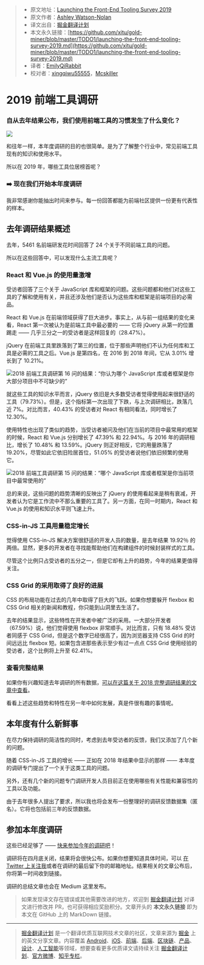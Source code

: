 > * 原文地址：[Launching the Front-End Tooling Survey 2019](https://medium.freecodecamp.org/launching-the-front-end-tooling-survey-2019-4cb2b72f0b42)
> * 原文作者：[Ashley Watson-Nolan](https://medium.com/@ashnolan_)
> * 译文出自：[掘金翻译计划](https://github.com/xitu/gold-miner)
> * 本文永久链接：[https://github.com/xitu/gold-miner/blob/master/TODO1/launching-the-front-end-tooling-survey-2019.md](https://github.com/xitu/gold-miner/blob/master/TODO1/launching-the-front-end-tooling-survey-2019.md)
> * 译者：[EmilyQiRabbit](https://github.com/EmilyQiRabbit)
> * 校对者：[xingqiwu55555](https://github.com/xingqiwu55555)，[Mcskiller](https://github.com/Mcskiller)

# 2019 前端工具调研

### 自从去年结果公布，我们使用前端工具的习惯发生了什么变化？

![](https://cdn-images-1.medium.com/max/2200/1*9JIIVk5ErlXzjy1Qu1G0eQ.png)

和往年一样，本年度调研的目的也很简单。是为了了解整个行业中，常见前端工具现有的知识和使用水平。

所以在 2019 年，哪些工具位居榜首呢？

### ➡️ 现在我们开始本年度调研

我非常感谢你能抽出时间来参与。每一份回答都能为前端社区提供一份更有代表性的样本。

## 去年调研结果概述

去年，5461 名前端研发花时间回答了 24 个关于不同前端工具的问题。

所以在这些回答中，可以发现什么主流工具呢？

### React 和 Vue.js 的使用量激增

受访者回答了三个关于 JavaScript 库和框架的问题。这些问题都和他们对这些工具的了解和使用有关，并且还涉及他们是否认为这些库和框架是前端项目的必需品。

React 和 Vue.js 在前端领域获得了巨大进步。事实上，从与前一组结果的变化来看，React 第一次被认为是前端工具中最必要的 —— 它将 jQuery 从第一的位置踢走 —— 几乎三分之一的受访者是这样回复的（28.47%）。

jQuery 在前端工具里跌落到了第三的位置，位于那些声明他们不认为任何库和工具是必需的工具之后。Vue.js 是第四名，在 2016 到 2018 年间，它从 3.01% 增长到了 10.21%。

![2018 前端工具调研第 16 问的结果：“你认为哪个 JavaScript 库或者框架是你大部分项目中不可缺少的”](https://cdn-images-1.medium.com/max/2400/1*0ITTXeaXH1eRwvDy0eHZpg.jpeg)

就这些工具的知识水平而言，jQuery 依旧是大多数受访者觉得使用起来很舒适的工具（79.73%）。但是，这个指标第一次出现了下跌，与上次调研相比，跌落几近 7%。对比而言，40.43% 的受访者对 React 有相同看法，同时增长了 12.30%。

使用特性也出现了类似的趋势，当受访者被问及他们在当前的项目中最常用的框架的时候，React 和 Vue.js 分别增长了 47.39% 和 22.94%。与 2016 年的调研相比，增长了 10.48% 和 13.59%。jQuery 则正好相反，它的用量跌落了 19.20%，尽管如此它依旧险居首位，51.05% 的受访者说他们依旧频繁的使用它。

![2018 前端工具调研第 15 问的结果：“哪个 JavaScript 库或者框架是你当前项目中最常使用的”](https://cdn-images-1.medium.com/max/2400/1*AqnEnEJsUQvA2DDvqobFIg.jpeg)

总的来说，这些问题的趋势清晰的反映出了 jQuery 的使用看起来是稍有衰减，开发者认为它是工作流中不那么重要的工具了。另一方面，在同一时期内，React 和 Vue.js 的使用和知识水平则飞速上升。

### CSS-in-JS 工具用量稳定增长

觉得使用 CSS-in-JS 解决方案很舒适的开发人员的数量，是去年结果 19.92％ 的两倍。显然，更多的开发者在寻找能帮助他们在构建组件的时候封装样式的工具。

尽管这个比例只占受访者的五分之一，但是它却有上升的趋势，今年的结果更值得关注。

### CSS Grid 的采用取得了良好的进展

CSS 的布局功能在过去的几年中取得了巨大的飞跃。如果你想要躲开 flexbox 和 CSS Grid 相关的新闻和教程，你只能到山洞里去生活了。

去年的结果显示，这些特性在开发者中被广泛的采用。一大部分开发者（67.59%）说，他们觉得使用 flexbox 非常顺手。对比而言，只有 18.48% 受访者同感于 CSS Grid，但是这个数字已经很高了，因为浏览器支持 CSS Grid 的时间远远比 flexbox 短。如果包含进那些表示至少有过一点点 CSS Grid 使用经验的受访者，这个比例将上升至 62.41%。

### 查看完整结果

如果你有兴趣知道去年调研的所有数据，[可以在这篇关于 2018 完整调研结果的文章中查看](https://ashleynolan.co.uk/blog/frontend-tooling-survey-2018-results)。

看看上述这些趋势和特性在另一年中如何发展，真是件很有趣的事情呢。

## 本年度有什么新鲜事

在尽力保持调研的简洁性的同时，考虑到去年受访者的反馈，我们又添加了几个新的问题。

随着 CSS-in-JS 工具的增长 —— 正如在 2018 年结果中显示的那样 —— 本年度的调研专门提出了一个关于这类工具的问题。

另外，还有几个新的问题专门调研开发人员目前正在使用哪些有关性能和兼容性的工具以及功能。

由于去年很多人提出了要求，所以我也将会发布一份整理好的调研反馈数据集（匿名）。它将也包括前三年的反馈数据。

## 参加本年度调研

这些已经足够了 —— [快来参加今年的调研吧](https://ashn.uk/survey-2019)！

调研将在四月底关闭，结果将会很快公布。如果你想要知道具体时间，可以 [在 Twitter 上关注我](https://twitter.com/AshNolan_)或者在调研的最后留下你的邮箱地址。结果相关的文章公布后，你将第一时间收到链接。

调研的总结文章也会在 Medium 这里发布。

> 如果发现译文存在错误或其他需要改进的地方，欢迎到 [掘金翻译计划](https://github.com/xitu/gold-miner) 对译文进行修改并 PR，也可获得相应奖励积分。文章开头的 **本文永久链接** 即为本文在 GitHub 上的 MarkDown 链接。

---

> [掘金翻译计划](https://github.com/xitu/gold-miner) 是一个翻译优质互联网技术文章的社区，文章来源为 [掘金](https://juejin.im) 上的英文分享文章。内容覆盖 [Android](https://github.com/xitu/gold-miner#android)、[iOS](https://github.com/xitu/gold-miner#ios)、[前端](https://github.com/xitu/gold-miner#前端)、[后端](https://github.com/xitu/gold-miner#后端)、[区块链](https://github.com/xitu/gold-miner#区块链)、[产品](https://github.com/xitu/gold-miner#产品)、[设计](https://github.com/xitu/gold-miner#设计)、[人工智能](https://github.com/xitu/gold-miner#人工智能)等领域，想要查看更多优质译文请持续关注 [掘金翻译计划](https://github.com/xitu/gold-miner)、[官方微博](http://weibo.com/juejinfanyi)、[知乎专栏](https://zhuanlan.zhihu.com/juejinfanyi)。
